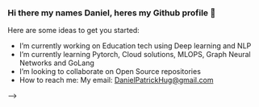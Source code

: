
### Hi there my names Daniel, heres my Github profile 👋


Here are some ideas to get you started:

- I’m currently working on Education tech using Deep learning and NLP
- I’m currently learning Pytorch, Cloud solutions, MLOPS, Graph Neural Networks and GoLang
- I’m looking to collaborate on Open Source repositories
- How to reach me: My email: DanielPatrickHug@gmail.com

-->
